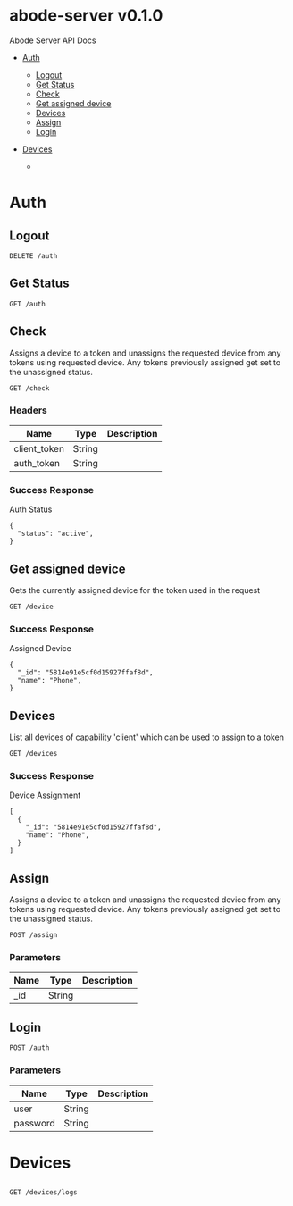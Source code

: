 # abode-server v0.1.0

Abode Server API Docs

- [Auth](#auth)
	- [Logout](#logout)
	- [Get Status](#get-status)
	- [Check](#check)
	- [Get assigned device](#get-assigned-device)
	- [Devices](#devices)
	- [Assign](#assign)
	- [Login](#login)
	
- [Devices](#devices)
	- [](#)
	


# Auth

## Logout



	DELETE /auth


## Get Status



	GET /auth


## Check

<p>Assigns a device to a token and unassigns the requested device from any tokens using requested device.  Any tokens previously assigned get set to the unassigned status.</p>

	GET /check

### Headers

| Name    | Type      | Description                          |
|---------|-----------|--------------------------------------|
| client_token			| String			|  							|
| auth_token			| String			|  							|

### Success Response

Auth Status

```
{
  "status": "active",
}
```
## Get assigned device

<p>Gets the currently assigned device for the token used in the request</p>

	GET /device


### Success Response

Assigned Device

```
{
  "_id": "5814e91e5cf0d15927ffaf8d",
  "name": "Phone",
}
```
## Devices

<p>List all devices of capability 'client' which can be used to assign to a token</p>

	GET /devices


### Success Response

Device Assignment

```
[
  {
    "_id": "5814e91e5cf0d15927ffaf8d",
    "name": "Phone",
  }
]
```
## Assign

<p>Assigns a device to a token and unassigns the requested device from any tokens using requested device.  Any tokens previously assigned get set to the unassigned status.</p>

	POST /assign


### Parameters

| Name    | Type      | Description                          |
|---------|-----------|--------------------------------------|
| _id			| String			|  							|

## Login



	POST /auth


### Parameters

| Name    | Type      | Description                          |
|---------|-----------|--------------------------------------|
| user			| String			|  							|
| password			| String			|  							|

# Devices

## 



	GET /devices/logs



